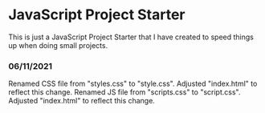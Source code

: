 # JavaScript Project Starter

This is just a JavaScript Project Starter that I have created to speed things up when doing small projects.


### 06/11/2021
Renamed CSS file from "styles.css" to "style.css". Adjusted "index.html" to reflect this change.
Renamed JS file from "scripts.css" to "script.css". Adjusted "index.html" to reflect this change.
